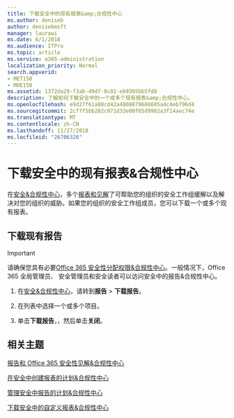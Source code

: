 ```yaml
---
title: 下载安全中的现有报表&amp;合规性中心
ms.author: deniseb
author: denisebmsft
manager: laurawi
ms.date: 6/1/2018
ms.audience: ITPro
ms.topic: article
ms.service: o365-administration
localization_priority: Normal
search.appverid:
- MET150
- MOE150
ms.assetid: 1372da29-f3ab-49d7-8c02-eb9305bb5fd8
description: 了解如何下载安全中的一个或多个现有报表&amp;合规性中心。
ms.openlocfilehash: e9d27f61a88cd42a4808879686605a4c4eb796d4
ms.sourcegitcommit: 2cf7f5bb282c971d33e00f65d9982a3f14aec74e
ms.translationtype: MT
ms.contentlocale: zh-CN
ms.lasthandoff: 11/27/2018
ms.locfileid: "26706326"
---
```

# <a name="download-existing-reports-in-the-security-amp-compliance-center"></a>下载安全中的现有报表&amp;合规性中心

在[安全&amp;合规性中心](https://security.microsoft.com)，多个[报表和见解](reports-and-insights-in-security-and-compliance.md)了可帮助您的组织的安全工作组缓解以及解决对您的组织的威胁。如果您的组织的安全工作组成员，您可以下载一个或多个现有报表。 
  
## <a name="download-existing-reports"></a>下载现有报告

> [!IMPORTANT]
> 请确保您具有必要[Office 365 安全性分配权限&amp;合规性中心](permissions-in-the-security-and-compliance-center.md)。一般情况下，Office 365 全局管理员、 安全管理员和安全读者可以访问安全中的报告&amp;合规性中心。 
  
1. 在[安全&amp;合规性中心](https://security.microsoft.com)，请转到**报告** \> **下载报告**。
    
2. 在列表中选择一个或多个项目。
    
3. 单击**下载报告**，，然后单击**关闭**。
    
## <a name="related-topics"></a>相关主题

[报告和 Office 365 安全性见解&amp;合规性中心](reports-and-insights-in-security-and-compliance.md)
  
[在安全中创建报表的计划&amp;合规性中心](create-a-schedule-for-a-report.md)
  
[管理安全中报告的计划&amp;合规性中心](manage-schedules-for-multiple-reports.md)
  
[下载安全中的自定义报表&amp;合规性中心](set-up-and-download-a-custom-report.md)
  

